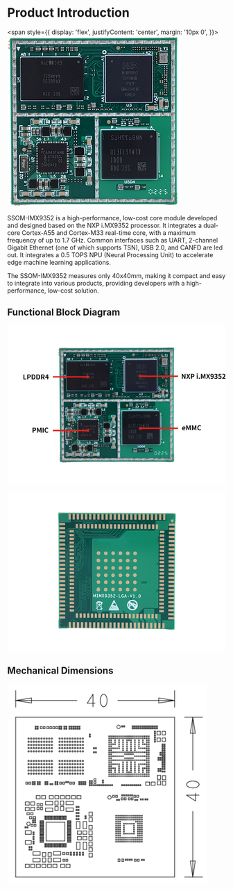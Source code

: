 # Product Introduction

<span style={{
  display: 'flex',
  justifyContent: 'center',
  margin: '10px 0',
  }}>
 ![alt text](./static/image.png)
</span>

SSOM-IMX9352 is a high-performance, low-cost core module developed and designed based on the NXP i.MX9352 processor. It integrates a dual-core Cortex-A55 and Cortex-M33 real-time core, with a maximum frequency of up to 1.7 GHz. Common interfaces such as UART, 2-channel Gigabit Ethernet (one of which supports TSN), USB 2.0, and CANFD are led out. It integrates a 0.5 TOPS NPU (Neural Processing Unit) to accelerate edge machine learning applications.

The SSOM-IMX9352 measures only 40x40mm, making it compact and easy to integrate into various products, providing developers with a high-performance, low-cost solution.

## Functional Block Diagram

![alt text](./static/image-1.png)

![alt text](./static/image-2.png)

## Mechanical Dimensions

![alt text](./static/image-3.png)
